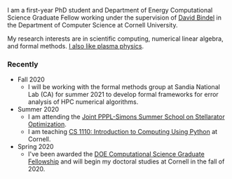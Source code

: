 I am  a first-year PhD student and Department of Energy Computational Science Graduate Fellow working under the supervision of [David Bindel](http://www.cs.cornell.edu/~bindel/) in the Department of Computer Science at Cornell University.

My research interests are in scientific computing, numerical linear algebra, and formal methods. [I also like plasma physics](http://www.cs.cornell.edu/~bindel//blurbs/stellarator.html). 

### Recently

+ Fall 2020
  - I will be working with the formal methods group at Sandia National Lab (CA) for summer 2021 to develop formal frameworks for error analysis of HPC numerical algorithms. 
+ Summer 2020
  - I am attending the [Joint PPPL-Simons Summer School on Stellarator Optimization](https://hiddensymmetries.princeton.edu/summer-school/summer-school-2020/overview).
  - I am teaching [CS 1110: Introduction to Computing Using Python](https://classes.cornell.edu/browse/roster/SU20/class/CS/1110) at Cornell.
+ Spring 2020
  - I've been awarded the [DOE Computational Science Graduate Fellowship](https://www.krellinst.org/csgf/) and will begin my doctoral studies at Cornell in the fall of 2020.
